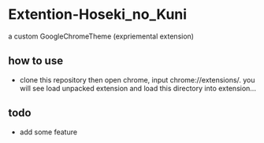 # Extention-Hoseki_no_Kuni
a custom GoogleChromeTheme (expriemental extension)

## how to use 
- clone this repository then open chrome, input chrome://extensions/. you will see load unpacked extension and load this directory into extension...

## todo
- add some feature
